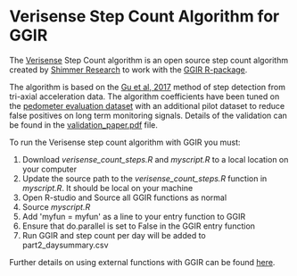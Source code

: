 # Verisense Step Count Algorithm for GGIR

The [Verisense](https://verisense.net/) Step Count algorithm is an open source step count algorithm created by [Shimmer Research](http://shimmersensing.com/) to work with the [GGIR R-package](https://cran.r-project.org/web/packages/GGIR/index.html).

The algorithm is based on the [Gu et al, 2017](http://42.121.33.184/upload/resource/paper/sensors-078850306.pdf) method of step detection from tri-axial acceleration data. The algorithm coefficients have been tuned on the [pedometer evaluation dataset](http://cecas.clemson.edu/~ahoover/pedometer/) with an additional pilot dataset to reduce false positives on long term monitoring signals. Details of the validation can be found in the [validation_paper.pdf](validation_paper.pdf) file.

To run the Verisense step count algorithm with GGIR you must:
1. Download *verisense_count_steps.R* and *myscript.R* to a local location on your computer
2. Update the source path to the *verisense_count_steps.R* function in *myscript.R*. It should be local on your machine
3. Open R-studio and Source all GGIR functions as normal
4. Source *myscript.R*
5. Add 'myfun = myfun' as a line to your entry function to GGIR
6. Ensure that do.parallel is set to False in the GGIR entry function
7. Run GGIR and step count per day will be added to part2_daysummary.csv

Further details on using external functions with GGIR can be found [here](https://cran.r-project.org/web/packages/GGIR/vignettes/ExternalFunction.pdf).
